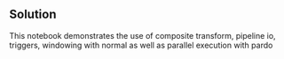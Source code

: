 ## Solution
This notebook demonstrates the use of composite transform, pipeline io, triggers, windowing with normal as well as parallel execution with pardo
